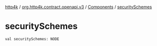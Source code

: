 [http4k](../../index.md) / [org.http4k.contract.openapi.v3](../index.md) / [Components](index.md) / [securitySchemes](./security-schemes.md)

# securitySchemes

`val securitySchemes: NODE`